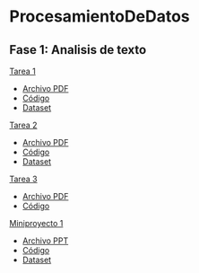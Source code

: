 # ProcesamientoDeDatos
## Fase 1: Analisis de texto
[Tarea 1]()
  - [Archivo PDF](https://github.com/vickyrmz24/ProcesamientoDeDatos/blob/main/Procesamiento_de_datos___Tarea_1.pdf)
  - [Código](https://github.com/vickyrmz24/ProcesamientoDeDatos/blob/main/Tarea1.ipynb)
  - [Dataset](https://github.com/vickyrmz24/ProcesamientoDeDatos/blob/main/dataset.csv)
 
[Tarea 2]()
  - [Archivo PDF](https://github.com/vickyrmz24/ProcesamientoDeDatos/blob/main/Procesamiento_de_datos___Tarea_2.pdf)
  - [Código](https://github.com/vickyrmz24/ProcesamientoDeDatos/blob/main/Tarea2.ipynb)
  - [Dataset](https://github.com/vickyrmz24/ProcesamientoDeDatos/blob/main/dataset.csv)

[Tarea 3]()
  - [Archivo PDF](https://github.com/vickyrmz24/ProcesamientoDeDatos/blob/main/Procesamiento_de_datos___Tarea_3.pdf)
  - [Código](https://github.com/vickyrmz24/ProcesamientoDeDatos/blob/main/Tarea3.ipynb)

[Miniproyecto 1]()
  - [Archivo PPT](https://github.com/vickyrmz24/ProcesamientoDeDatos/blob/main/Miniproyecto1.pptx)
  - [Código](https://github.com/vickyrmz24/ProcesamientoDeDatos/blob/main/miniproject_1.ipynb)
  - [Dataset](https://github.com/vickyrmz24/ProcesamientoDeDatos/blob/main/cyberbullying_tweets.csv)

